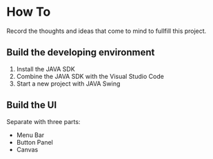 # How To

Record the thoughts and ideas that come to mind to fullfill this project.

## Build the developing environment

1. Install the JAVA SDK
2. Combine the JAVA SDK with the Visual Studio Code
3. Start a new project with JAVA Swing

## Build the UI

Separate with three parts:
- Menu Bar
- Button Panel
- Canvas